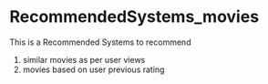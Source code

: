 # RecommendedSystems_movies
This is a Recommended Systems to recommend
  1. similar movies as per user views
  2. movies based on user previous rating
